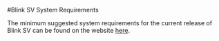 #Blink SV System Requirements

The minimum suggested system requirements for the current release of Blink SV can be found on the
website [here](https://blinksv.io/2019/08/02/blink-sv-node-system-requirements/).
